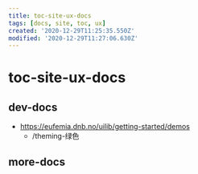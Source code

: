```yaml
---
title: toc-site-ux-docs
tags: [docs, site, toc, ux]
created: '2020-12-29T11:25:35.550Z'
modified: '2020-12-29T11:27:06.630Z'
---
```


# toc-site-ux-docs

## dev-docs

- https://eufemia.dnb.no/uilib/getting-started/demos
  - /theming-绿色

## more-docs
